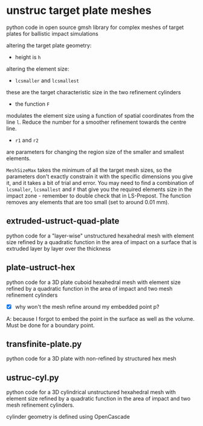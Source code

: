 # unstruc target plate meshes
 python code in open source gmsh library for complex meshes of target plates for ballistic impact simulations

<!---Here is the documentation for the meshing software for reference: https://gmsh.info/doc/texinfo/gmsh.html

Here you can find information on how to download and cite it: https://gmsh.info/
I think the easiest way is running <pip install --upgrade gmsh>. --->
 
 altering the target plate geometry:

- height is `h`

altering the element size: 

- `lcsmaller` and `lcsmallest` 
     
these are the target characteristic size in the two refinement cylinders

- the function `F`
 
 modulates the element size using a function of spatial coordinates from the line `l`. Reduce the number for a smoother refinement towards the centre line. 

- `r1` and `r2`
  
are parameters for changing the region size of the smaller and smallest elements.

`MeshSizeMax` takes the minimum of all the target mesh sizes, so the parameters don't exactly constrain it with the specific dimensions you give it, and it takes a bit of trial and error. You may need to find a combination of `lcsmaller`, `lcsmallest` and `F` that give you the required elements size in the impact zone  - remember to double check that in LS-Prepost.  The function removes any elements that are too small (set to around 0.01 mm).

## extruded-ustruct-quad-plate

 python code for a "layer-wise" unstructured hexahedral mesh with element size refined by a quadratic function in the area of impact on a surface that is extruded layer by layer over the thickness

## plate-ustruct-hex

 python code for a 3D plate cuboid hexahedral mesh with element size refined by a quadratic function in the area of impact and two mesh refinement cylinders
 
- [x] why won't the mesh refine around my embedded point p? 

A: because I forgot to embed the point in the surface as well as the volume. Must be done for a boundary point. 

## transfinite-plate.py

 python code for a 3D plate with non-refined by structured hex mesh 

## ustruc-cyl.py

 python code for a 3D cylindrical unstructured hexahedral mesh with element size refined by a quadratic function in the area of impact and two mesh refinement cylinders.

cylinder geometry is defined using OpenCascade
